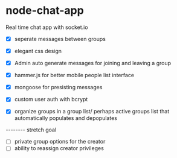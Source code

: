 # node-chat-app
Real time chat app with socket.io

- [x] seperate messages between groups
- [x] elegant css design
- [x] Admin auto generate messages for joining and leaving a group

- [x] hammer.js for better mobile people list interface
- [x] mongoose for presisting messages
- [x] custom user auth with bcrypt
- [x] organize groups in a group list/ perhaps active groups list that automatically populates and depopulates

-------- stretch goal

- [ ] private group options for the creator
- [ ] ability to reassign creator privileges

